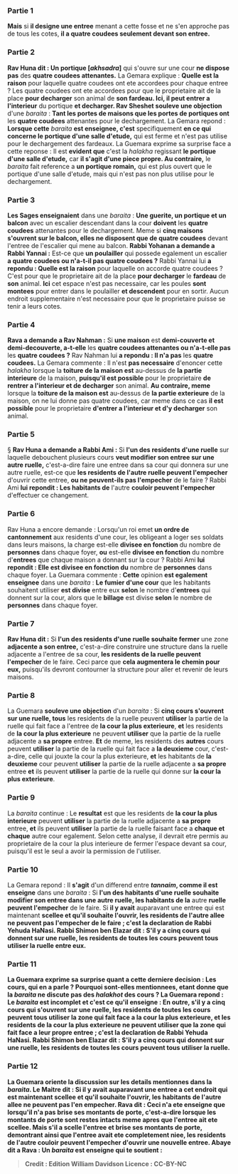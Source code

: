 
### Partie 1
<b>Mais</b> si <b>il designe une entree</b> menant a cette fosse et ne s'en approche pas de tous les cotes, <b>il a quatre coudees seulement devant son entree.</b>

### Partie 2
<b>Rav Huna dit : Un portique [<i>akhsadra</i>]</b> qui s'ouvre sur une cour <b>ne dispose pas</b> des <b>quatre coudees attenantes.</b> La Gemara explique : <b>Quelle est la raison</b> pour laquelle quatre coudees ont ete accordees pour chaque entree ? Les quatre coudees ont ete accordees pour que le proprietaire ait de la place <b>pour decharger</b> son animal de <b>son fardeau. Ici, il peut entrer a l'interieur</b> du portique <b>et decharger. Rav Sheshet souleve une objection</b> d'une <i>baraita</i> : <b>Tant les portes de maisons que les portes de portiques ont</b> les <b>quatre coudees</b> attenantes pour le dechargement. La Gemara repond : <b>Lorsque cette</b> <i>baraita</i> <b>est enseignee, c'est</b> specifiquement <b>en ce qui concerne le portique d'une salle d'etude,</b> qui est ferme et n'est pas utilise pour le dechargement des fardeaux. La Guemara exprime sa surprise face a cette reponse : Il est <b>evident que</b> c'est la <i>halakha</i> regissant <b>le portique d'une salle d'etude,</b> car <b>il s'agit d'une piece propre. Au contraire,</b> le <i>baraita</i> fait reference a <b>un portique romain,</b> qui est plus ouvert que le portique d'une salle d'etude, mais qui n'est pas non plus utilise pour le dechargement.

### Partie 3
<b>Les Sages enseignaient</b> dans une <i>baraita</i> : <b>Une guerite, un portique et un balcon</b> avec un escalier descendant dans la cour <b>doivent</b> les <b>quatre coudees</b> attenantes pour le dechargement. Meme si <b>cinq maisons s'ouvrent sur le balcon, elles ne disposent que de quatre coudees</b> devant l'entree de l'escalier qui mene au balcon. <b>Rabbi Yohanan a demande a Rabbi Yannai :</b> Est-ce que <b>un poulailler</b> qui possede egalement un escalier <b>a quatre coudees ou n'a-t-il pas quatre coudees ?</b> Rabbi Yannai lui <b>a repondu : Quelle est la raison</b> pour laquelle on accorde quatre coudees ? C'est pour que le proprietaire ait de la place <b>pour decharger</b> le <b>fardeau</b> de <b>son</b> animal. <b>Ici</b> cet espace n'est pas necessaire, car les poules <b>sont montees</b> pour entrer dans le poulailler <b>et descendent</b> pour en sortir. Aucun endroit supplementaire n'est necessaire pour que le proprietaire puisse se tenir a leurs cotes.

### Partie 4
<b>Rava a demande a Rav Nahman :</b> Si <b>une maison</b> est <b>demi-couverte et demi-decouverte, a-t-elle</b> les <b>quatre coudees attenantes ou n'a-t-elle pas</b> les <b>quatre coudees ?</b> Rav Nahman lui <b>a repondu : Il n'a pas</b> les <b>quatre coudees.</b> La Gemara commente : Il n'est <b>pas necessaire</b> d'enoncer cette <i>halakha</i> lorsque la <b>toiture de la maison est</b> au-dessus de <b>la partie interieure</b> de la maison, <b>puisqu'il est possible</b> pour le proprietaire <b>de rentrer a l'interieur et de decharger</b> son animal. <b>Au contraire, meme</b> lorsque la <b>toiture de la maison est</b> au-dessus de <b>la partie exterieure</b> de la maison, on ne lui donne pas quatre coudees, car meme dans ce cas <b>il est possible</b> pour le proprietaire <b>d'entrer a l'interieur et d'y decharger</b> son animal.

### Partie 5
§ <b>Rav Huna a demande a Rabbi Ami :</b> Si <b>l'un des residents d'une ruelle</b> sur laquelle debouchent plusieurs cours <b>veut modifier son entree sur une autre ruelle,</b> c'est-a-dire faire une entree dans sa cour qui donnera sur une autre ruelle, est-ce que <b>les residents de l'autre <b>ruelle</b> peuvent l'empecher</b> d'ouvrir cette entree, <b>ou ne peuvent-ils pas l'empecher</b> de le faire ? Rabbi Ami <b>lui repondit : Les habitants de</b> l'autre <b>couloir peuvent l'empecher</b> d'effectuer ce changement.

### Partie 6
Rav Huna a encore demande : Lorsqu'un roi emet <b>un ordre de cantonnement</b> aux residents d'une cour, les obligeant a loger ses soldats dans leurs maisons, la charge est-elle <b>divisee en fonction</b> du nombre de <b>personnes</b> dans chaque foyer, <b>ou</b> est-elle <b>divisee en fonction</b> du nombre d'<b>entrees</b> que chaque maison a donnant sur la cour ? Rabbi Ami <b>lui repondit : Elle est divisee en fonction du</b> nombre de <b>personnes</b> dans chaque foyer. La Guemara commente : <b>Cette</b> opinion <b>est egalement enseignee</b> dans une <i>baraita</i> : <b>Le fumier d'une cour</b> que les habitants souhaitent utiliser <b>est divise</b> entre eux <b>selon</b> le nombre d'<b>entrees</b> qui donnent sur la cour, alors que le <b>billage</b> est divise <b>selon</b> le nombre de <b>personnes</b> dans chaque foyer.

### Partie 7
<b>Rav Huna dit :</b> Si <b>l'un des residents d'une ruelle souhaite fermer</b> une zone <b>adjacente a son entree,</b> c'est-a-dire construire une structure dans la ruelle adjacente a l'entree de sa cour, <b>les residents de la ruelle peuvent l'empecher</b> de le faire. Ceci parce que <b>cela augmentera le chemin pour eux,</b> puisqu'ils devront contourner la structure pour aller et revenir de leurs maisons.

### Partie 8
La Guemara <b>souleve une objection</b> d'un <i>baraita</i> : Si <b>cinq cours s'ouvrent sur une ruelle, tous</b> les residents de la ruelle peuvent <b>utiliser</b> la partie de la ruelle qui fait face a l'entree de <b>la cour la plus exterieure</b>, <b>et</b> les residents de <b>la cour la plus exterieure</b> ne peuvent <b>utiliser</b> que la partie de la ruelle adjacente a <b>sa propre</b> entree. <b>Et</b> de meme, les residents des <b>autres</b> cours peuvent <b>utiliser</b> la partie de la ruelle qui fait face a <b>la deuxieme</b> cour, c'est-a-dire, celle qui jouxte la cour la plus exterieure, <b>et</b> les habitants de <b>la deuxieme</b> cour peuvent <b>utiliser</b> la partie de la ruelle adjacente a <b>sa propre</b> entree <b>et</b> ils peuvent <b>utiliser</b> la partie de la ruelle qui donne sur <b>la cour la plus exterieure</b>.

### Partie 9
La <i>baraita</i> continue : Le <b>resultat</b> est que les residents de <b>la cour la plus interieure</b> peuvent <b>utiliser</b> la partie de la ruelle adjacente a <b>sa propre</b> entree, <b>et</b> ils peuvent <b>utiliser</b> la partie de la ruelle faisant face a <b>chaque et chaque</b> autre cour egalement. Selon cette analyse, il devrait etre permis au proprietaire de la cour la plus interieure de fermer l'espace devant sa cour, puisqu'il est le seul a avoir la permission de l'utiliser.

### Partie 10
La Gemara repond : Il <b>s'agit</b> d'un differend entre <b><i>tannaim</i>, comme il est enseigne</b> dans une <i>baraita</i> : Si <b>l'un des habitants d'une ruelle souhaite modifier son entree dans une autre ruelle, les habitants de la</b> autre <b>ruelle peuvent l'empecher</b> de le faire. Si <b>il y avait</b> auparavant une entree qui est maintenant <b>scellee et qu'il souhaite l'ouvrir, les residents de l'autre <b>allee ne peuvent pas l'empecher</b> de le faire ; c'est <b>la declaration de Rabbi</b> Yehuda HaNasi. <b>Rabbi Shimon ben Elazar dit :</b> S'il y a <b>cinq cours qui donnent sur une ruelle,</b> les residents de toutes les cours <b>peuvent tous utiliser la ruelle entre eux.</b>

### Partie 11
La Guemara exprime sa surprise quant a cette derniere decision : <b>Les cours, qui en a parle ? </b> Pourquoi sont-elles mentionnees, etant donne que la <i>baraita</i> ne discute pas des <i>halakhot</i> des cours ? La Guemara repond : Le <i>baraita</i> <b>est incomplet et c'est</b> ce qu'il <b>enseigne : En outre,</b> s'il y a <b>cinq cours qui s'ouvrent sur une ruelle,</b> les residents de toutes les cours <b>peuvent tous utiliser</b> la zone qui fait face a <b>la cour la plus exterieure</b>, <b>et les</b> residents de la <b>cour la plus exterieure</b> ne peuvent <b>utiliser</b> que la zone qui fait face a leur <b>propre</b> entree ; c'est <b>la declaration de Rabbi</b> Yehuda HaNasi. <b>Rabbi Shimon ben Elazar dit :</b> S'il y a <b>cinq cours qui donnent sur une ruelle,</b> les residents de toutes les cours <b>peuvent tous utiliser la ruelle.</b>

### Partie 12
La Guemara oriente la discussion sur les details mentionnes dans la <i>baraita</i>. <b>Le Maitre dit :</b> Si <b>il y avait auparavant</b> une entree a cet endroit qui est maintenant <b>scellee et qu'il souhaite l'ouvrir, les habitants de l'autre <b>allee ne peuvent pas l'en empecher</b>. <b>Rava dit : Ceci n'a ete enseigne que lorsqu'il n'a pas brise ses montants de porte,</b> c'est-a-dire lorsque les montants de porte sont restes intacts meme apres que l'entree ait ete scellee. <b>Mais s'il</b> a scelle l'entree et <b>brise ses montants de porte,</b> demontrant ainsi que l'entree avait ete completement niee, <b>les residents de l'autre <b>couloir</b> peuvent l'empecher</b> d'ouvrir une nouvelle entree. <b>Abaye dit a Rava :</b> Un <i>baraita</i> <b>est enseigne qui te soutient :</b>

>Credit : Edition William Davidson
>Licence : CC-BY-NC